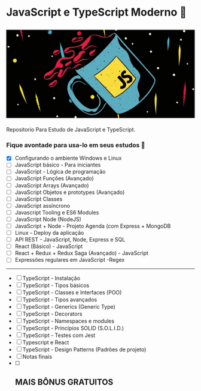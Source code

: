 # JavaScript e TypeScript Moderno :closed_book:
![foto](js.jpg)
--
Repositorio Para Estudo de JavaScript e TypeScript.

### Fique avontade para usa-lo em seus estudos :memo:

- [x] Configurando o ambiente Windows e Linux
- [ ] JavaScript básico - Para iniciantes
- [ ] JavaScript - Lógica de programação
- [ ] JavaScript Funções (Avançado)
- [ ] JavaScript Arrays (Avançado)
- [ ] JavaScript Objetos e prototypes (Avançado)
- [ ] JavaScript Classes
- [ ] JavaScript assíncrono
- [ ] Javascript Tooling e ES6 Modules
- [ ] JavaScript Node (NodeJS)
- [ ] JavaScript + Node - Projeto Agenda (com Express + MongoDB
- [ ] Linux - Deploy da aplicação
- [ ] API REST - JavaScript, Node, Express e SQL
- [ ] React (Básico) - JavaScript
- [ ] React + Redux + Redux Saga (Avançado) - JavaScript
- [ ] Expressões regulares em JavaScript -Regex
***
- [ ] TypeScript - Instalação
- [ ] TypeScript - Tipos básicos
- [ ] TypeScript - Classes e Interfaces (POO)
- [ ] TypeScript - Tipos avançados
- [ ] TypeScript - Generics (Generic Type)
- [ ] TypeScript - Decorators
- [ ] TypeScript - Namespaces e modules
- [ ] TypeScript - Princípios SOLID (S.O.L.I.D.)
- [ ] TypeScript - Testes com Jest
- [ ] Typescript e React
- [ ] TypeScript - Design Patterns (Padrões de projeto)
- [ ] Notas finais
- [ ] ## MAIS BÔNUS GRATUITOS ##
